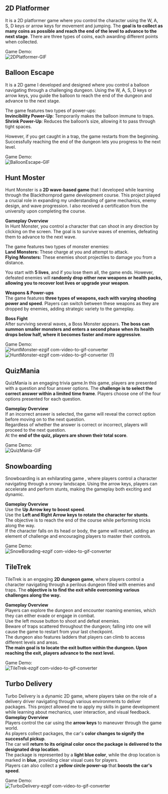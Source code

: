 
## 2D Platformer

It is a 2D platformer game where you control the character using the W, A, S, D keys or arrow keys for movement and jumping. The **goal is to collect as many coins as possible and reach the end of the level to advance to the next stage**. There are three types of coins, each awarding different points when collected.

Game Demo:  
![2DPlatformer-GIF](https://github.com/user-attachments/assets/06ec7c42-a771-4035-8124-b064f20daf55)

## Balloon Escape

It is a 2D game I developed and designed where you control a balloon navigating through a challenging dungeon. Using the W, A, S, D keys or arrow keys, you guide the balloon to reach the end of the dungeon and advance to the next stage.

The game features two types of power-ups:  
**Invincibility Power-Up**: Temporarily makes the balloon immune to traps.  
**Shrink Power-Up**: Reduces the balloon’s size, allowing it to pass through tight spaces.  
  
However, if you get caught in a trap, the game restarts from the beginning. Successfully reaching the end of the dungeon lets you progress to the next level.

Game Demo:  
![BalloonEscape-GIF](https://github.com/user-attachments/assets/35c23f67-5c70-4a87-bc5d-c8ca9659e582)

## Hunt Moster

Hunt Monster is a **2D wave-based game** that I developed while learning through the Blackthornprod game development course. This project played a crucial role in expanding my understanding of game mechanics, enemy design, and wave progression. I also received a certification from the university upon completing the course.


**Gameplay Overview**  
In Hunt Monster, you control a character that can shoot in any direction by clicking on the screen. The goal is to survive waves of enemies, defeating them to advance to the next wave.   

The game features two types of monster enemies:  
**Land Monsters:** These charge at you and attempt to attack.  
**Flying Monsters:** These enemies shoot projectiles to damage you from a distance.


You start with **5 lives**, and if you lose them all, the game ends. However, defeated enemies will **randomly drop either new weapons or health packs, allowing you to recover lost lives or upgrade your weapon**.

**Weapons & Power-ups**  
The game features **three types of weapons, each with varying shooting power and speed**. Players can switch between these weapons as they are dropped by enemies, adding strategic variety to the gameplay.

**Boss Fight**  
After surviving several waves, a Boss Monster appears. **The boss can summon smaller monsters and enters a second phase when its health drops below half, where it becomes faster and more aggressive**.

Game Demo:  
![HuntMonster-ezgif com-video-to-gif-converter](https://github.com/user-attachments/assets/839f942f-854b-494d-be83-f92f0b15ff54)![HuntMonster-ezgif com-video-to-gif-converter (1)](https://github.com/user-attachments/assets/9912d8b8-7d6e-4d01-9da2-6a082acbb76e)


## QuizMania

QuizMania is an engaging trivia game.In this game, players are presented with a question and four answer options. The **challenge is to select the correct answer within a limited time frame**.  Players choose one of the four options presented for each question.    

**Gameplay Overview**  
If an incorrect answer is selected, the game will reveal the correct option before moving on to the next question.  
Regardless of whether the answer is correct or incorrect, players will proceed to the next question.  
At the **end of the quiz, players are shown their total score**.

Game Demo:  
![QuizMania-GIF](https://github.com/user-attachments/assets/f3fc49c1-5f9a-40c0-97ed-1fda65352d2e)

## Snowboarding

Snowboarding is an exhilarating game , where players control a character navigating through a snowy landscape. Using the arrow keys, players can accelerate and perform stunts, making the gameplay both exciting and dynamic.  
  
**Gameplay Overview**  
Use the **Up Arrow key to boost speed**.  
Use the **Left and Right Arrow keys to rotate the character for stunts**.  
The objective is to reach the end of the course while performing tricks along the way.  
If the character falls on its head or body, the game will restart, adding an element of challenge and encouraging players to master their controls.  

Game Demo:  
![SnowBorading-ezgif com-video-to-gif-converter](https://github.com/user-attachments/assets/4b164a8a-b621-454f-9699-b8aaabdd881a)

## TileTrek

TileTrek is an engaging **2D dungeon game**, where players control a character navigating through a perilous dungeon filled with enemies and traps. The **objective is to find the exit while overcoming various challenges along the way.**
  
**Gameplay Overview**  
Players can explore the dungeon and encounter roaming enemies, which they can either evade or engage in combat.  
Use the left mouse button to shoot and defeat enemies.  
Beware of traps scattered throughout the dungeon; falling into one will cause the game to restart from your last checkpoint.  
The dungeon also features ladders that players can climb to access different levels and areas.  
**The main goal is to locate the exit button within the dungeon. Upon reaching the exit, players advance to the next level.**  

Game Demo:  
![TileTrek-ezgif com-video-to-gif-converter](https://github.com/user-attachments/assets/b3876c7f-7165-44a1-aa5d-df693c748dd1)

## Turbo Delivery

Turbo Delivery is a dynamic 2D game, where players take on the role of a delivery driver navigating through various environments to deliver packages. This project allowed me to apply my skills in game development while learning about mechanics, user interaction, and visual feedback.  
**Gameplay Overview**  
Players control the car using the **arrow keys** to maneuver through the game world.  
As players collect packages, the car's **color changes to signify the successful pickup**.   
The car will **return to its original color once the package is delivered to the designated drop location**.  
The package is represented by a **light blue color**, while the drop location is marked in **blue**, providing clear visual cues for players.  
Players can also collect a **yellow circle power-up** that **boosts the car's speed**.

Game Demo:  
![TurboDelivery-ezgif com-video-to-gif-converter](https://github.com/user-attachments/assets/e89a047d-815f-4af6-ab22-8aa7b586c1ee)


